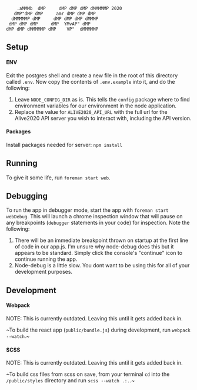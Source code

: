 ```
    .aMMMb  dMP     dMP dMP dMP dMMMMMP 2020
   dMP"dMP dMP     amr dMP dMP dMP
  dMMMMMP dMP     dMP dMP dMP dMMMP
 dMP dMP dMP     dMP  YMvAP" dMP
dMP dMP dMMMMMP dMP    VP"  dMMMMMP
```

## Setup

#### ENV
Exit the postgres shell and create a new file in the root of this directory called `.env`. Now copy the contents of `.env.example` into it, and do the following:

1. Leave `NODE_CONFIG_DIR` as is. This tells the `config` package where to find environment variables for our environment in the node application.
2. Replace the value for `ALIVE2020_API_URL` with the full url for the Alive2020 API server you wish to interact with, including the API version.

#### Packages
Install packages needed for server: `npm install`

## Running
To give it some life, run `foreman start web`.

## Debugging
To run the app in debugger mode, start the app with `foreman start webDebug`. This will launch a chrome inspection window that will pause on any breakpoints (`debugger` statements in your code) for inspection. Note the following:
1. There will be an immediate breakpoint thrown on startup at the first line of code in our app.js. I'm unsure why node-debug does this but it appears to be standard. Simply click the console's "continue" icon to continue running the app.
2. Node-debug is a little slow. You dont want to be using this for all of your development purposes.

## Development

#### Webpack
NOTE: This is currently outdated. Leaving this until it gets added back in.

~To build the react app (`public/bundle.js`) during development, run `webpack --watch`.~

#### SCSS
NOTE: This is currently outdated. Leaving this until it gets added back in.

~To build css files from scss on save, from your terminal `cd` into the `/public/styles` directory and run `scss --watch .:.`.~
